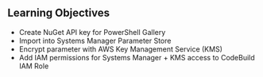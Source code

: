 ## Learning Objectives

* Create NuGet API key for PowerShell Gallery
* Import into Systems Manager Parameter Store
* Encrypt parameter with AWS Key Management Service (KMS)
* Add IAM permissions for Systems Manager + KMS access to CodeBuild IAM Role